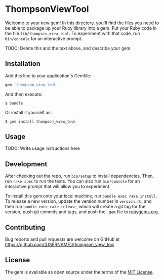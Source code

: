 # ThompsonViewTool

Welcome to your new gem! In this directory, you'll find the files you need to be able to package up your Ruby library into a gem. Put your Ruby code in the file `lib/thompson_view_tool`. To experiment with that code, run `bin/console` for an interactive prompt.

TODO: Delete this and the text above, and describe your gem

## Installation

Add this line to your application's Gemfile:

```ruby
gem 'thompson_view_tool'
```

And then execute:

    $ bundle

Or install it yourself as:

    $ gem install thompson_view_tool

## Usage

TODO: Write usage instructions here

## Development

After checking out the repo, run `bin/setup` to install dependencies. Then, run `rake spec` to run the tests. You can also run `bin/console` for an interactive prompt that will allow you to experiment.

To install this gem onto your local machine, run `bundle exec rake install`. To release a new version, update the version number in `version.rb`, and then run `bundle exec rake release`, which will create a git tag for the version, push git commits and tags, and push the `.gem` file to [rubygems.org](https://rubygems.org).

## Contributing

Bug reports and pull requests are welcome on GitHub at https://github.com/[USERNAME]/thompson_view_tool.

## License

The gem is available as open source under the terms of the [MIT License](http://opensource.org/licenses/MIT).
